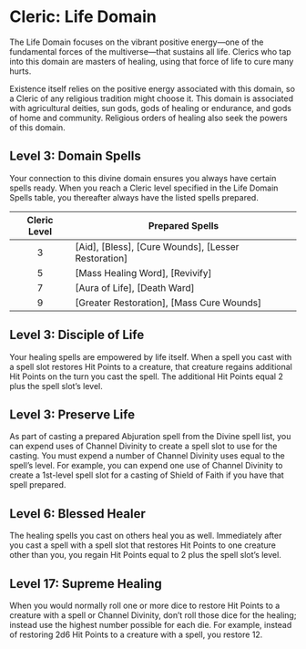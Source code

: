 # Cleric: Life Domain

The Life Domain focuses on the vibrant positive energy—one of the fundamental forces of the multiverse—that sustains all life. Clerics who tap into this domain are masters of healing, using that force of life to cure many hurts.

Existence itself relies on the positive energy associated with this domain, so a Cleric of any religious tradition might choose it. This domain is associated with agricultural deities, sun gods, gods of healing or endurance, and gods of home and community. Religious orders of healing also seek the powers of this domain.

## Level 3: Domain Spells

Your connection to this divine domain ensures you always have certain spells ready. When you reach a Cleric level specified in the Life Domain Spells table, you thereafter always have the listed spells prepared.

| Cleric Level | Prepared Spells                                     |
| :----------: | --------------------------------------------------- |
|      3       | [Aid], [Bless], [Cure Wounds], [Lesser Restoration] |
|      5       | [Mass Healing Word], [Revivify]                     |
|      7       | [Aura of Life], [Death Ward]                        |
|      9       | [Greater Restoration], [Mass Cure Wounds]           |

## Level 3: Disciple of Life

Your healing spells are empowered by life itself. When a spell you cast with a spell slot restores Hit Points to a creature, that creature regains additional Hit Points on the turn you cast the spell. The additional Hit Points equal 2 plus the spell slot’s level.

## Level 3: Preserve Life

As part of casting a prepared Abjuration spell from the Divine spell list, you can expend uses of Channel Divinity to create a spell slot to use for the casting. You must expend a number of Channel Divinity uses equal to the spell’s level. For example, you can expend one use of Channel Divinity to create a 1st-level spell slot for a casting of Shield of Faith if you have that spell prepared.

## Level 6: Blessed Healer

The healing spells you cast on others heal you as well. Immediately after you cast a spell with a spell slot that restores Hit Points to one creature other than you, you regain Hit Points equal to 2 plus the spell slot’s level.
 
## Level 17: Supreme Healing

When you would normally roll one or more dice to restore Hit Points to a creature with a spell or Channel Divinity, don’t roll those dice for the healing; instead use the highest number possible for each die. For example, instead of restoring 2d6 Hit Points to a creature with a spell, you restore 12.
